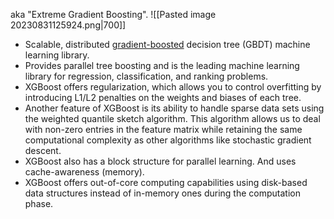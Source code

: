 aka "Extreme Gradient Boosting".
![[Pasted image 20230831125924.png|700]]
- Scalable, distributed [gradient-boosted](https://en.wikipedia.org/wiki/Gradient_boosting) decision tree (GBDT) machine learning library.
- Provides parallel tree boosting and is the leading machine learning library for regression, classification, and ranking problems.
- XGBoost offers regularization, which allows you to control overfitting by introducing L1/L2 penalties on the weights and biases of each tree. 
- Another feature of XGBoost is its ability to handle sparse data sets using the weighted quantile sketch algorithm. This algorithm allows us to deal with non-zero entries in the feature matrix while retaining the same computational complexity as other algorithms like stochastic gradient descent.
- XGBoost also has a block structure for parallel learning. And uses cache-awareness (memory).
- XGBoost offers out-of-core computing capabilities using disk-based data structures instead of in-memory ones during the computation phase.